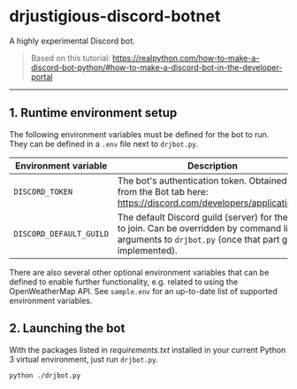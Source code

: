 # drjustigious-discord-botnet
A highly experimental Discord bot.

> Based on this tutorial:
> https://realpython.com/how-to-make-a-discord-bot-python/#how-to-make-a-discord-bot-in-the-developer-portal

---

## 1. Runtime environment setup
The following environment variables must be defined for the bot to run. They can be defined in a `.env` file next to `drjbot.py`.

| Environment variable | Description |
|---|---|
|`DISCORD_TOKEN`| The bot's authentication token. Obtained from the Bot tab here: https://discord.com/developers/applications/. |
|`DISCORD_DEFAULT_GUILD` | The default Discord guild (server) for the bot to join. Can be overridden by command line arguments to `drjbot.py` (once that part gets implemented).|

There are also several other optional environment variables that can be defined to enable further functionality, e.g. related to using the OpenWeatherMap API. See `sample.env` for an up-to-date list of supported environment variables.

## 2. Launching the bot
With the packages listed in *requirements.txt* installed in your current Python 3 virtual environment, just run `drjbot.py`.
```
python ./drjbot.py
```
